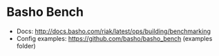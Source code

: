 # Basho Bench

* Docs: http://docs.basho.com/riak/latest/ops/building/benchmarking
* Config examples: https://github.com/basho/basho_bench (examples folder)